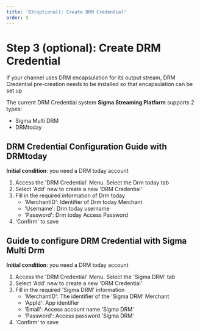 ```yaml
---
title: 'B3(optional): Create DRM Credential'
order: 5
---
```


# Step 3 (optional): Create DRM Credential

If your channel uses DRM encapsulation for its output stream, DRM Credential pre-creation needs to be installed so that encapsulation can be set up

The current DRM Credential system **Sigma Streaming Platform** supports 2 types:

- Sigma Multi DRM
- DRMtoday

## DRM Credential Configuration Guide with DRMtoday

**Initial condition**: you need a DRM today account

1. Access the 'DRM Credential' Menu. Select the Drm today tab
2. Select 'Add' new to create a new 'DRM Credential'
3. Fill in the required information of Drm today
    - 'MerchantID': Identifier of Drm today Merchant
    - 'Username': Drm today username
    - 'Password': Drm today Access Password
4. 'Confirm' to save

## Guide to configure DRM Credential with Sigma Multi Drm

**Initial condition**: you need a DRM today account

1. Access the 'DRM Credential' Menu. Select the 'Sigma DRM' tab
2. Select 'Add' new to create a new 'DRM Credential'
3. Fill in the required 'Sigma DRM' information
    - 'MerchantID': The identifier of the 'Sigma DRM' Merchant
    - 'AppId': App identifier
    - 'Email': Access account name 'Sigma DRM'
    - 'Password': Access password 'Sigma DRM'
4. 'Confirm' to save